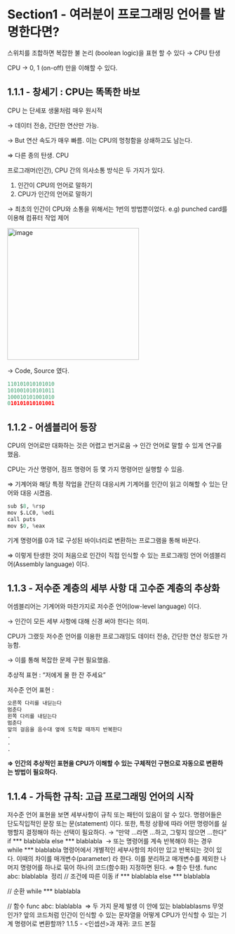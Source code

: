 # Section1 - 여러분이 프로그래밍 언어를 발명한다면?

스위치를 조합하면 복잡한 불 논리 (boolean logic)을 표현 할 수 있다 → CPU 탄생

CPU → 0, 1 (on-off) 만을 이해할 수 있다.

## 1.1.1 - 창세기 : CPU는 똑똑한 바보



CPU 는 단세포 생물처럼 매우 원시적

→ 데이터 전송, 간단한 연산만 가능.

→ But 연산 속도가 매우 빠름. 이는 CPU의 멍청함을 상쇄하고도 남는다.

⇒ 다른 종의 탄생. CPU 

프로그래머(인간), CPU 간의 의사소통 방식은 두 가지가 있다.

1. 인간이 CPU의 언어로 말하기
2. CPU가 인간의 언어로 말하기

→ 최초의 인간이 CPU와 소통을 위해서는 1번의 방법뿐이었다. e.g) punched card를 이용해 컴퓨터 작업 제어

<img width="300" alt="image" src="https://github.com/user-attachments/assets/310fbc7d-073a-4a81-ac75-5f8eb13f1af7" />

→ Code, Source 였다.

```python
110101010101010
101001010101011
100010101001010
010101010101001
```

## 1.1.2 - 어셈블리어 등장



CPU의 언어로만 대화하는 것은 어렵고 번거로움 → 인간 언어로 말할 수 있게 연구를 했음.

CPU는 가산 명령어, 점프 명령어 등 몇 가지 명령어만 실행할 수 있음.

⇒ 기계어와 해당 특정 작업을 간단히 대응시켜 기계어를 인간이 읽고 이해할 수 있는 단어와 대응 시켰음.

```python
sub $8, %rsp
mov $.LC0, %edi
call puts
mov $0, %eax
```

기계 명령어를 0과 1로 구성된 바이너리로 변환하는 프로그램을 통해 바꾼다.

⇒ 이렇게 탄생한 것이 처음으로 인간이 직접 인식할 수 있는 프로그래밍 언어 어셈블리어(Assembly language) 이다.

## 1.1.3 - 저수준 계층의 세부 사항 대 고수준 계층의 추상화



어셈블리어는 기계어와 마찬가지로 저수준 언어(low-level language) 이다.

→ 인간이 모든 세부 사항에 대해 신경 써야 한다는 의미.

CPU가 그랬듯 저수준 언어를 이용한 프로그래밍도 데이터 전송, 간단한 연산 정도만 가능함.

→ 이를 통해 복잡한 문제 구현 필요했음.

추상적 표현 : “저에게 물 한 잔 주세요”

저수준 언어 표현 : 

```python
오른쪽 다리를 내딛는다
멈춘다
왼쪽 다리를 내딛는다
멈춘다
앞의 걸음을 음수대 옆에 도착할 때까지 반복한다
.
.
.
```

**⇒ 인간의 추상적인 표현을 CPU가 이해할 수 있는 구체적인 구현으로 자동으로 변환하는 방법이 필요하다.**

## 1.1.4 - 가득한 규칙: 고급 프로그래밍 언어의 시작
저수준 언어 표현을 보면 세부사항이 규칙 또는 패턴이 있음이 알 수 있다. 명령어들은 단도직입적인 문장 또는 문(statement) 이다. 
또한, 특정 상황에 따라 어떤 명령어를 실행할지 결정해야 하는 선택이 필요하다.
→ “만약 …라면 …하고, 그렇지 않으면 …한다”
if ***
	blablabla
else ***
	blablabla
​
→ 또는 명령어를 계속 반복해야 하는 경우
while ***
	blablabla
​
명령어에서 개별적인 세부사항의 차이만 있고 반복되는 것이 있다. 이때의 차이를 매개변수(parameter) 라 한다. 이를 분리하고 매개변수를 제외한 나머지 명령어를 하나로 묶어 하나의 코드(함수화) 지정하면 된다.
⇒ 함수 탄생.
func abc:
	blablabla
​
정리
// 조건에 따른 이동
if ***
	blablabla
else ***
	blablabla
	
// 순환
while ***
	blablabla
	
// 함수
func abc:
	blablabla
​
⇒ 두 가지 문제 발생
이 안에 있는 blablablasms 무엇인가?
앞의 코드처럼 인간이 인식할 수 있는 문자열을 어떻게 CPU가 인식할 수 있는 기계 명령어로 변환할까?
1.1.5 - <인셉션>과 재귀: 코드 본질


